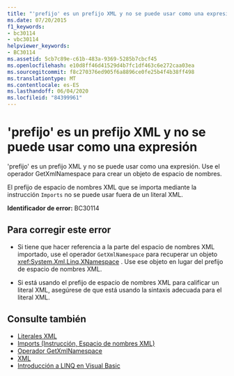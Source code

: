 ```yaml
---
title: "'prefijo' es un prefijo XML y no se puede usar como una expresión"
ms.date: 07/20/2015
f1_keywords:
- bc30114
- vbc30114
helpviewer_keywords:
- BC30114
ms.assetid: 5cb7c89e-c61b-483a-9369-5285b7cbcf45
ms.openlocfilehash: e10d8ff46d41529d4b7fc1df463c6e272caa03ea
ms.sourcegitcommit: f8c270376ed905f6a8896ce0fe25b4f4b38ff498
ms.translationtype: MT
ms.contentlocale: es-ES
ms.lasthandoff: 06/04/2020
ms.locfileid: "84399961"
---
```

# <a name="prefix-is-an-xml-prefix-and-cannot-be-used-as-an-expression"></a>'prefijo' es un prefijo XML y no se puede usar como una expresión
'prefijo' es un prefijo XML y no se puede usar como una expresión. Use el operador GetXmlNamespace para crear un objeto de espacio de nombres.  
  
 El prefijo de espacio de nombres XML que se importa mediante la instrucción `Imports` no se puede usar fuera de un literal XML.  
  
 **Identificador de error:** BC30114  
  
## <a name="to-correct-this-error"></a>Para corregir este error  
  
- Si tiene que hacer referencia a la parte del espacio de nombres XML importado, use el operador `GetXmlNamespace` para recuperar un objeto <xref:System.Xml.Linq.XNamespace> . Use ese objeto en lugar del prefijo de espacio de nombres XML.  
  
- Si está usando el prefijo de espacio de nombres XML para calificar un literal XML, asegúrese de que está usando la sintaxis adecuada para el literal XML.  
  
## <a name="see-also"></a>Consulte también

- [Literales XML](../language-reference/xml-literals/index.md)
- [Imports (Instrucción, Espacio de nombres XML)](../language-reference/statements/imports-statement-xml-namespace.md)
- [Operador GetXmlNamespace](../language-reference/operators/getxmlnamespace-operator.md)
- [XML](../programming-guide/language-features/xml/index.md)
- [Introducción a LINQ en Visual Basic](../programming-guide/language-features/linq/introduction-to-linq.md)
